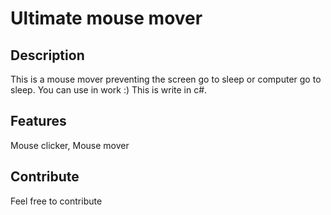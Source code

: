 # Ultimate mouse mover

## Description
This is a mouse mover preventing the screen go to sleep or computer go to sleep.
You can use in work :) This is write in c#.

## Features
Mouse clicker,
Mouse mover

## Contribute
Feel free to contribute
